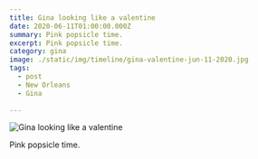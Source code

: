 ```yaml
---
title: Gina looking like a valentine
date: 2020-06-11T01:00:00.000Z
summary: Pink popsicle time.
excerpt: Pink popsicle time.
category: gina
image: ./static/img/timeline/gina-valentine-jun-11-2020.jpg
tags:
  - post
  - New Orleans
  - Gina
  
---
```


![Gina looking like a valentine](/static/img/gina/gina-valentine-jun-11-2020.jpg "Gina looking like a valentine")

Pink popsicle time.
